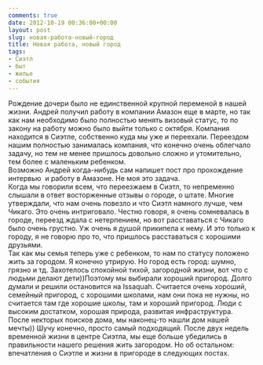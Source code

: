 ```yaml
---
comments: true
date: 2012-10-19 00:36:00+00:00
layout: post
slug: новая-работа-новый-город
title: Новая работа, новый город
tags:
- Сиэтл
- быт
- жилье
- события
---
```


Рождение дочери было не единственной крупной переменой в нашей жизни. Андрей получил работу в компании Амазон еще в марте, но так как нам необходимо было полностью менять визовый статус, то по закону на работу можно было выйти только с октября. Компания находится в Сиэтле, собственно куда мы уже и переехали. Переездом нашим полностью занималась компания, что конечно очень облегчало задачу, но тем не менее пришлось довольно сложно и утомительно, тем более с маленьким ребенком.  
Возможно Андрей когда-нибудь сам напишет пост про прохождение интервью  и работу в Амазоне. Не моя это задача.  
Когда мы говорили всем, что переезжаем в Сиэтл, то непременно слышали в ответ восторженные отзывы о городе, о штате. Многие утверждали, что нам очень повезло и что Сиэтл намного лучше, чем Чикаго. Это очень интриговало. Честно говоря, я очень сомневалась в городе, переезд ждала с нетерпением, но вот расставаться с Чикаго было очень грустно. Уж очень я душой прикипела к нему. И это только к городу, я не говорю про то, что пришлось расставаться с хорошими друзьями.  
Так как мы семья теперь уже с ребенком, то нам по статусу положено жить за городом. Я конечно утрирую. Но город есть город: шумно, грязно и тд. Захотелось спокойной тихой, загородной жизни, вот что с людьми делают дети))Поэтому мы выбирали хороший пригород. Долго думали и решили остановится на Issaquah. Считается очень хороший, семейный пригород, с хорошими школами, нам они пока не нужны, но считается там где хорошие школы, там и хороший пригород. Люди с высоким достатком, хорошая природа, развитая инфраструктура. После некторых поисков дома, мы наконец-то нашли дом нашей мечты)) Шучу конечно, просто самый подходящий. После двух недель временной жизни в центре Сиэтла, мы еще больше убедились в правильности нашего решения жить загородом. Но об остальном: впечатления о Сиэтле и жизни в пригороде в следующих постах.
